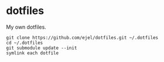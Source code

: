 dotfiles
========

My own dotfiles.

    git clone https://github.com/ejel/dotfiles.git ~/.dotfiles
    cd ~/.dotfiles    
    git submodule update --init
    symlink each dotfile